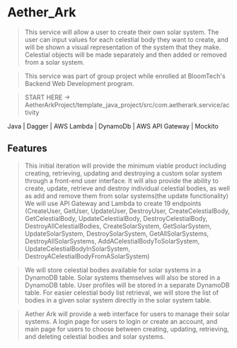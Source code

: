 # Aether_Ark

> This service will allow a user to create their own solar system. The user can input values for each celestial body they want to create, and will be shown a visual representation of the system that they make. Celestial objects will be made separately and then added or removed from a solar system.


>This service was part of group project while enrolled at BloomTech's Backend Web Development program. 


>START HERE -> AetherArkProject/template_java_project/src/com.aetherark.service/activity


Java | Dagger | AWS Lambda | DynamoDb | AWS API Gateway | Mockito
## Features
>This initial iteration will provide the minimum viable product including creating, retrieving, updating and destroying a custom solar system through a front-end user interface. It will also provide the ability to create, update, retrieve and destroy individual celestial bodies, as well as add and remove them from solar systems(the update functionality) We will use API Gateway and Lambda to create 19 endpoints (CreateUser, GetUser, UpdateUser, DestroyUser, CreateCelestialBody, GetCelestialBody, UpdateCelestialBody, DestroyCelestialBody, DestroyAllCelestialBodies, CreateSolarSystem, GetSolarSystem, UpdateSolarSystem, DestroySolarSystem, GetAllSolarSystems, DestroyAllSolarSystems, AddACelestialBodyToSolarSystem, UpdateCelestialBodyInSolarSystem, DestroyACelestialBodyFromASolarSystem)

>We will store celestial bodies available for solar systems in a DynamoDB table. Solar systems themselves will also be stored in a DynamoDB table. User profiles will be stored in a separate DynamoDB table. For easier celestial body list retrieval, we will store the list of bodies in a given solar system directly in the solar system table.

>Aether Ark will provide a web interface for users to manage their solar systems. A login page for users to login or create an account, and main page for users to choose between creating, updating, retrieving, and deleting celestial bodies and solar systems.

